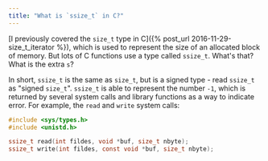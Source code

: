 ```yaml
---
title: "What is `ssize_t` in C?"
---
```


[I previously covered the `size_t` type in C]({% post_url 2016-11-29-size_t_iterator %}), which is used to represent the size of an allocated block of memory. But lots of C functions use a type called `ssize_t`. What's that? What is the extra `s`?

In short, `ssize_t` is the same as `size_t`, but is a signed type - read `ssize_t` as "signed `size_t`". `ssize_t` is able to represent the number `-1`, which is returned by several system calls and library functions as a way to indicate error. For example, the `read` and `write` system calls:

```c
#include <sys/types.h>
#include <unistd.h>

ssize_t read(int fildes, void *buf, size_t nbyte);
ssize_t write(int fildes, const void *buf, size_t nbyte);
```
